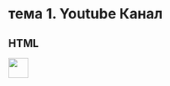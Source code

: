 # тема 1. Youtube Канал

## HTML
<img src="https://metarankings.ru/images/uploads/Sekiro-Shadows-Die-Twice-boxart-cover.jpg" width="40" height="40">
